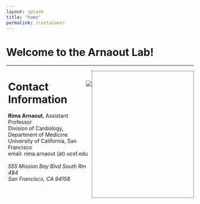 ```yaml
---
layout: splash
title: "home"
permalink: /container/
---
```


<h1> Welcome to the Arnaout Lab! </h1>
<hr>

<div class="jumbotron">
</div>

<div class="w3-sidebar w3-bar-block" style="width:50%; height:320px; float:right; border:dotted 1px black; padding:10px;">
  
</div>

<div style="margin-right:51%; margin-left:1%">
  <img src="http://via.placeholder.com/250x320" style="float:right"> 
  <h1> Contact Information </h1> 
  <strong>Rima Arnaout</strong>, Assistant Professor 
  
  
  <br>
  Division of Cardiology, Department of Medicine <br>
  University of California, San Francisco <br>
  email: rima.arnaout (at) ucsf.edu <br> <br> 
  <i>555 Mission Bay Blvd South Rm 484</i> <br>
  <i>San Francisco, CA 94158</i>
  <br>

</div>
